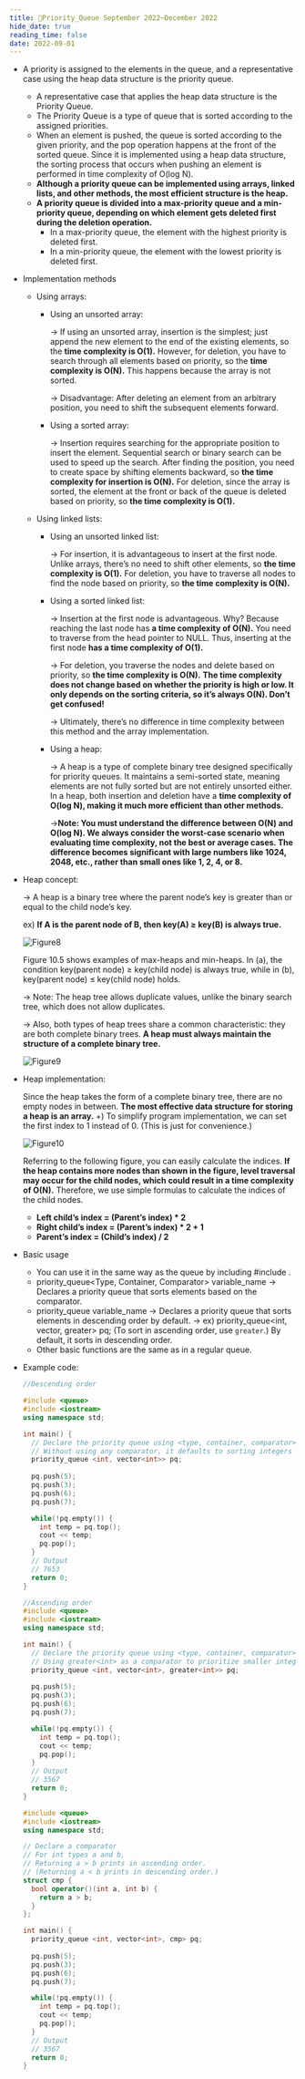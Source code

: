 ```yaml
---
title: 📜Priority_Queue September 2022~December 2022
hide_date: true
reading_time: false
date: 2022-09-01
---
```


- A priority is assigned to the elements in the queue, and a representative case using the heap data structure is the priority queue.
    - A representative case that applies the heap data structure is the Priority Queue.
    - The Priority Queue is a type of queue that is sorted according to the assigned priorities.
    - When an element is pushed, the queue is sorted according to the given priority, and the pop operation happens at the front of the sorted queue. Since it is implemented using a heap data structure, the sorting process that occurs when pushing an element is performed in time complexity of O(log N).
    - **Although a priority queue can be implemented using arrays, linked lists, and other methods, the most efficient structure is the heap.**
    - **A priority queue is divided into a max-priority queue and a min-priority queue, depending on which element gets deleted first during the deletion operation.**
        - In a max-priority queue, the element with the highest priority is deleted first.
        - In a min-priority queue, the element with the lowest priority is deleted first.

- Implementation methods
    - Using arrays:
        - Using an unsorted array:
            
            → If using an unsorted array, insertion is the simplest; just append the new element to the end of the existing elements, so the **time complexity is O(1).** However, for deletion, you have to search through all elements based on priority, so the **time complexity is O(N).** This happens because the array is not sorted.
            
            → Disadvantage: After deleting an element from an arbitrary position, you need to shift the subsequent elements forward.
            
        - Using a sorted array:
            
            → Insertion requires searching for the appropriate position to insert the element. Sequential search or binary search can be used to speed up the search. After finding the position, you need to create space by shifting elements backward, so **the time complexity for insertion is O(N).** For deletion, since the array is sorted, the element at the front or back of the queue is deleted based on priority, so **the time complexity is O(1).**
            
        
    - Using linked lists:
        - Using an unsorted linked list:
            
            → For insertion, it is advantageous to insert at the first node. Unlike arrays, there’s no need to shift other elements, so **the time complexity is O(1).** For deletion, you have to traverse all nodes to find the node based on priority, so **the time complexity is O(N).**
            
        - Using a sorted linked list:
            
            → Insertion at the first node is advantageous. Why? Because reaching the last node has **a time complexity of O(N).** You need to traverse from the head pointer to NULL. Thus, inserting at the first node **has a time complexity of O(1).**
            
            → For deletion, you traverse the nodes and delete based on priority, so **the time complexity is O(N).** **The time complexity does not change based on whether the priority is high or low. It only depends on the sorting criteria, so it’s always O(N). Don’t get confused!**
            
            → Ultimately, there’s no difference in time complexity between this method and the array implementation.
            
        - Using a heap:
            
            → A heap is a type of complete binary tree designed specifically for priority queues. It maintains a semi-sorted state, meaning elements are not fully sorted but are not entirely unsorted either. In a heap, both insertion and deletion have a **time complexity of O(log N), making it much more efficient than other methods.**
            
            →**Note: You must understand the difference between O(N) and O(log N). We always consider the worst-case scenario when evaluating time complexity, not the best or average cases. The difference becomes significant with large numbers like 1024, 2048, etc., rather than small ones like 1, 2, 4, or 8.**
            
- Heap concept:
    
    → A heap is a binary tree where the parent node’s key is greater than or equal to the child node’s key.
    
    ex) **If A is the parent node of B, then key(A) ≥ key(B) is always true.**
    
    ![Figure8](/images/dataStructureImages/image8.jpg)
    
    Figure 10.5 shows examples of max-heaps and min-heaps. In (a), the condition key(parent node) ≥ key(child node) is always true, while in (b), key(parent node) ≤ key(child node) holds.
    
    → Note: The heap tree allows duplicate values, unlike the binary search tree, which does not allow duplicates.
    
    → Also, both types of heap trees share a common characteristic: they are both complete binary trees. **A heap must always maintain the structure of a complete binary tree.**
    
    ![Figure9](/images/dataStructureImages/image9.jpg)
    
- Heap implementation:

    Since the heap takes the form of a complete binary tree, there are no empty nodes in between. **The most effective data structure for storing a heap is an array.** +) To simplify program implementation, we can set the first index to 1 instead of 0. (This is just for convenience.)
    
    ![Figure10](/images/dataStructureImages/image11.jpg)
    
    Referring to the following figure, you can easily calculate the indices. **If the heap contains more nodes than shown in the figure, level traversal may occur for the child nodes, which could result in a time complexity of O(N).** Therefore, we use simple formulas to calculate the indices of the child nodes.
    
    - **Left child’s index = (Parent’s index) * 2**
    - **Right child’s index = (Parent’s index) * 2 + 1**
    - **Parent’s index = (Child’s index) / 2**

- Basic usage
    - You can use it in the same way as the queue by including #include <queue>.
    - priority_queue<Type, Container, Comparator> variable_name
    → Declares a priority queue that sorts elements based on the comparator.
    - priority_queue<Type> variable_name
    → Declares a priority queue that sorts elements in descending order by default.
    → ex) priority_queue<int, vector<int>, greater<int>> pq; (To sort in ascending order, use `greater`.) By default, it sorts in descending order.
    - Other basic functions are the same as in a regular queue.

- Example code:

    ```cpp
    //Descending order

    #include <queue>
    #include <iostream>
    using namespace std;

    int main() {
      // Declare the priority queue using <type, container, comparator>.
      // Without using any comparator, it defaults to sorting integers in descending order.
      priority_queue <int, vector<int>> pq;
      
      pq.push(5);
      pq.push(3);
      pq.push(6);
      pq.push(7);
    
      while(!pq.empty()) {
        int temp = pq.top();
        cout << temp;
        pq.pop();
      }
      // Output
      // 7653
      return 0;
    }
    ```

    ```cpp
    //Ascending order
    #include <queue>
    #include <iostream>
    using namespace std;

    int main() {
      // Declare the priority queue using <type, container, comparator>.
      // Using greater<int> as a comparator to prioritize smaller integers.
      priority_queue <int, vector<int>, greater<int>> pq;
      
      pq.push(5);
      pq.push(3);
      pq.push(6);
      pq.push(7);
    
      while(!pq.empty()) {
        int temp = pq.top();
        cout << temp;
        pq.pop();
      }
      // Output
      // 3567
      return 0;
    }
    ```

    ```cpp
    #include <queue>
    #include <iostream>
    using namespace std;

    // Declare a comparator
    // For int types a and b,
    // Returning a > b prints in ascending order.
    // (Returning a < b prints in descending order.)
    struct cmp {
      bool operator()(int a, int b) {
        return a > b;
      }
    };

    int main() {
      priority_queue <int, vector<int>, cmp> pq;
      
      pq.push(5);
      pq.push(3);
      pq.push(6);
      pq.push(7);
    
      while(!pq.empty()) {
        int temp = pq.top();
        cout << temp;
        pq.pop();
      }
      // Output
      // 3567
      return 0;
    }
    ```
